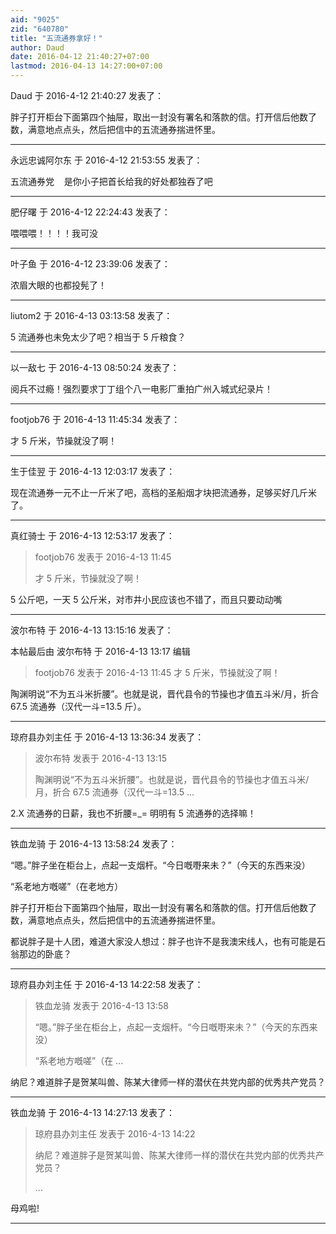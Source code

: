 ```yaml
---
aid: "9025"
zid: "640780"
title: "五流通券拿好！"
author: Daud
date: 2016-04-12 21:40:27+07:00
lastmod: 2016-04-13 14:27:00+07:00
---
```


Daud 于 2016-4-12 21:40:27 发表了：

胖子打开柜台下面第四个抽屉，取出一封没有署名和落款的信。打开信后他数了数，满意地点点头，然后把信中的五流通券揣进怀里。

---

永远忠诚阿尔东 于 2016-4-12 21:53:55 发表了：

五流通券党    是你小子把首长给我的好处都独吞了吧

---

肥仔曙 于 2016-4-12 22:24:43 发表了：

喂喂喂！！！！我可没

---

叶子鱼 于 2016-4-12 23:39:06 发表了：

浓眉大眼的也都投髡了！

---

liutom2 于 2016-4-13 03:13:58 发表了：

5 流通券也未免太少了吧？相当于 5 斤粮食？

---

以一敌七 于 2016-4-13 08:50:24 发表了：

阅兵不过瘾！强烈要求丁丁组个八一电影厂重拍广州入城式纪录片！

---

footjob76 于 2016-4-13 11:45:34 发表了：

才 5 斤米，节操就没了啊！

---

生于佳翌 于 2016-4-13 12:03:17 发表了：

现在流通券一元不止一斤米了吧，高档的圣船烟才块把流通券，足够买好几斤米了。

---

真红骑士 于 2016-4-13 12:53:17 发表了：

> footjob76 发表于 2016-4-13 11:45
>
> 才 5 斤米，节操就没了啊！

5 公斤吧，一天 5 公斤米，对市井小民应该也不错了，而且只要动动嘴

---

波尔布特 于 2016-4-13 13:15:16 发表了：

本帖最后由 波尔布特 于 2016-4-13 13:17 编辑

> footjob76 发表于 2016-4-13 11:45 才 5 斤米，节操就没了啊！

陶渊明说“不为五斗米折腰”。也就是说，晋代县令的节操也才值五斗米/月，折合 67.5 流通券（汉代一斗=13.5 斤）。

---

琼府县办刘主任 于 2016-4-13 13:36:34 发表了：

> 波尔布特 发表于 2016-4-13 13:15
>
> 陶渊明说“不为五斗米折腰”。也就是说，晋代县令的节操也才值五斗米/月，折合 67.5 流通券（汉代一斗=13.5 ...

2.X 流通券的日薪，我也不折腰=\_= 明明有 5 流通券的选择嘛！

---

铁血龙骑 于 2016-4-13 13:58:24 发表了：

“嗯。”胖子坐在柜台上，点起一支烟杆。“今日嘅嘢来未？”（今天的东西来没）

“系老地方嘅嗟”（在老地方）

胖子打开柜台下面第四个抽屉，取出一封没有署名和落款的信。打开信后他数了数，满意地点点头，然后把信中的五流通券揣进怀里。

都说胖子是十人团，难道大家没人想过：胖子也许不是我澳宋线人，也有可能是石翁那边的卧底？

---

琼府县办刘主任 于 2016-4-13 14:22:58 发表了：

> 铁血龙骑 发表于 2016-4-13 13:58
>
> “嗯。”胖子坐在柜台上，点起一支烟杆。“今日嘅嘢来未？”（今天的东西来没）
>
> “系老地方嘅嗟”（在 ...

纳尼？难道胖子是贺某叫兽、陈某大律师一样的潜伏在共党内部的优秀共产党员？

---

铁血龙骑 于 2016-4-13 14:27:13 发表了：

> 琼府县办刘主任 发表于 2016-4-13 14:22
>
> 纳尼？难道胖子是贺某叫兽、陈某大律师一样的潜伏在共党内部的优秀共产党员？
>
> ...

母鸡啦!

---
